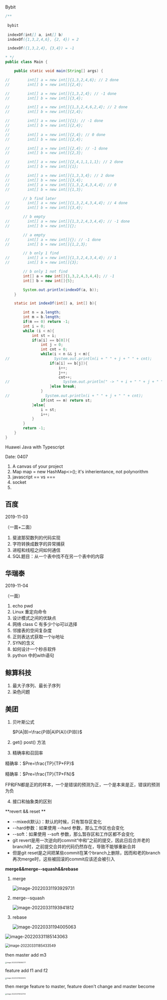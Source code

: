 # 

Bybit



```java
/**
	
 bybit
 
 indexOf(int[] a, int[] b)
 indexOf({1,3,2,4,6}, {2, 4}) = 2

 indexOf({1,3,2,4}, {3,4}) = -1

* */
public class Main {

    public static void main(String[] args) {

//        int[] a = new int[]{1,3,2,4,6}; // 2 done
//        int[] b = new int[]{2,4};

//        int[] a = new int[]{1,3,2,4}; // -1 done
//        int[] b = new int[]{3,4};

//        int[] a = new int[]{1,3,2,4,6,2,4}; // 2 done
//        int[] b = new int[]{2,4};

//        int[] a = new int[]{1}; // -1 done
//        int[] b = new int[]{2,4};
//
//        int[] a = new int[]{2,4}; // 0 done
//        int[] b = new int[]{2,4};

//        int[] a = new int[]{2,4}; // -1 done
//        int[] b = new int[]{2,3};

//        int[] a = new int[]{2,4,1,1,1,1}; // 2 done
//        int[] b = new int[]{1};

//        int[] a = new int[]{1,3,3,4}; // 2 done
//        int[] b = new int[]{3,4};
//        int[] a = new int[]{1,3,2,4,3,4,4}; // 0
//        int[] b = new int[]{1,3};

        // b find later
//        int[] a = new int[]{1,3,2,4,3,4,4}; // 4 done
//        int[] b = new int[]{3,4};

        // b empty
//        int[] a = new int[]{1,3,2,4,3,4,4}; // -1 done
//        int[] b = new int[]{};

        // a empty
//        int[] a = new int[]{}; // -1 done
//        int[] b = new int[]{1,2,3};

        // b only 1 find
//        int[] a = new int[]{1,3,2,4,3,4,4}; // 1
//        int[] b = new int[]{3};

        // b only 1 not find
        int[] a = new int[]{1,3,2,4,3,4,4}; // -1
        int[] b = new int[]{5};

        System.out.println(indexOf(a, b));
    }

    static int indexOf(int[] a, int[] b){

        int n = a.length;
        int m = b.length;
        if(m == 0) return -1;
        int i = 0;
        while (i < n){
            int st = i;
            if(a[i] == b[0]){
                int j = 0;
                int cnt = 0;
                while(i < n && j < m){
//                    System.out.println(i + " " + j + " " + cnt);
                    if(a[i] == b[j]){
                        i++;
                        j++;
                        cnt++;
//                        System.out.println(" -> " + i + " " + j + " " + cnt);
                    }else break;
                }
//                System.out.println(i + " " + j + " " + cnt);
                if(cnt == m) return st;
            }else{
                i = st;
                i++;
            }
        }
        return -1;
    }
}
```





Huawei Java with Typescript 

Date: 0407

1. A canvas of your project
2. Map map = new HashMap<>(); it's inherientance, not polynorithm
3. javascript == vs ===
4. socket
5. 























## 百度

2019-11-03

（一面+二面）

1. 斐波那契数列的代码实现
2. 字符转换成数字的异常捕获
3. 进程和线程之间如何通信
4. SQL题目：从一个表中找不在另一个表中的内容



## 华瑞泰 

2019-11-04

（一面）

1. echo pwd
2. Linux 重定向命令
3. 设计模式之间的优缺点 
4. 网络 class C 有多少个ip可以选择
5. 邻接表的空间复杂度
6. 正则表达式获取一个ip地址
7. SYN的含义
8. 如何设计一个秒杀软件
9. python 中的with语句



## 鲸算科技

1. 最大子序列、最长子序列
2. 染色问题



## 美团

1. 贝叶斯公式

   $P(A|B)=\frac{P(B|A)P(A)}{P(B)}$



2. get() post() 方法



3. 精确率和召回率

精确率：$Pre=\frac{TP}{TP+FP}$

精确率：$Pre=\frac{TP}{TP+FN}$

 FP和FN都是正的的样本，一个是错误的预测为正，一个是本来是正，错误的预测为负



4. 接口和抽象类的区别



**revert && reset ** 

-   --mixed(默认)：默认的时候，只有暂存区变化
-   --hard参数：如果使用 --hard 参数，那么工作区也会变化
-   --soft：如果使用 --soft 参数，那么暂存区和工作区都不会变化
-   git revert是用一次逆向的commit“中和”之前的提交，因此日后合并老的branch时，之前提交合并的代码仍然存在，导致不能够重新合并
-   但是git reset是之间把某些commit在某个branch上删除，因而和老的branch再次merge时，这些被回滚的commit应该还会被引入



**merge&&merge--squash&&rebase**

1.   merge

      ![image-20220331193929731](https://tva1.sinaimg.cn/large/e6c9d24egy1h0tz2ulwfxj20du07zweq.jpg)

2.   merge--squash

     ![image-20220331193941812](https://tva1.sinaimg.cn/large/e6c9d24egy1h0tz2w4tnyj20gt0803z0.jpg)

3.   rebase

     ![image-20220331194005063](https://tva1.sinaimg.cn/large/e6c9d24egy1h0tz3922r1j20f409x3z3.jpg)



![image-20220331185143063](https://tva1.sinaimg.cn/large/e6c9d24egy1h0txowrn9nj20r1089t94.jpg)



<img src="https://tva1.sinaimg.cn/large/e6c9d24egy1h0txrvj8nmj20dt04jmxa.jpg" alt="image-20220331185433549" style="zoom:80%;" />

then master add m3

<img src="https://tva1.sinaimg.cn/large/e6c9d24egy1h0txwfhr66j20r00ew0to.jpg" alt="image-20220331185856777" style="zoom:33%;" />

feature add f1 and f2

<img src="https://tva1.sinaimg.cn/large/e6c9d24egy1h0txx739ysj20qk0icdh0.jpg" alt="image-20220331185940913" style="zoom: 33%;" />

then merge feature to master, feature doen't change and master become

<img src="https://tva1.sinaimg.cn/large/e6c9d24egy1h0ty14rzyxj20qw0qyac2.jpg" alt="image-20220331190327514" style="zoom: 33%;" />







